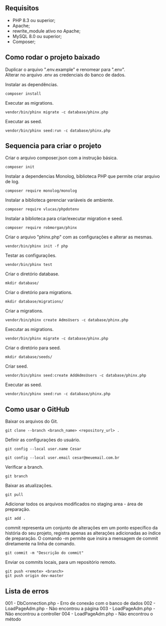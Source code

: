 ## Requisitos

* PHP 8.3 ou superior;
* Apache;
* rewrite_module ativo no Apache;
* MySQL 8.0 ou superior;
* Composer;

## Como rodar o projeto baixado

Duplicar o arquivo ".env.example" e renomear para ".env".<br>
Alterar no arquivo .env as credenciais do banco de dados.<br>

Instalar as dependências.
```
composer install
```

Executar as migrations.
```
vendor/bin/phinx migrate -c database/phinx.php
```

Executar as seed.
```
vendor/bin/phinx seed:run -c database/phinx.php
```


## Sequencia para criar o projeto
Criar o arquivo composer.json com a instrução básica.
```
composer init
```

Instalar a dependencias Monolog, biblioteca PHP que permite criar arquivo de log.
```
composer require monolog/monolog
```

Instalar a biblioteca gerenciar variáveis de ambiente.
```
composer require vlucas/phpdotenv
```

Instalar a biblioteca para criar/executar migration e seed.
```
composer require robmorgan/phinx
```

Criar o arquivo "phinx.php" com as configurações e alterar as mesmas.
```
vendor/bin/phinx init -f php
```

Testar as configurações.
```
vendor/bin/phinx test
```

Criar o diretório database.
```
mkdir database/
```

Criar o diretório para migrations.
```
mkdir database/migrations/
```

Criar a migrations.
```
vendor/bin/phinx create AdmsUsers -c database/phinx.php
```

Executar as migrations.
```
vendor/bin/phinx migrate -c database/phinx.php
```

Criar o diretório para seed.
```
mkdir database/seeds/
```

Criar seed.
```
vendor/bin/phinx seed:create AddAdmsUsers -c database/phinx.php
```

Executar as seed.
```
vendor/bin/phinx seed:run -c database/phinx.php
```



## Como usar o GitHub
Baixar os arquivos do Git.
```
git clone --branch <branch_name> <repository_url> .
```

Definir as configurações do usuário.
```
git config --local user.name Cesar
```
```
git config --local user.email cesar@meuemail.com.br
```

Verificar a branch.
```
git branch 
```

Baixar as atualizações.
```
git pull
```

Adicionar todos os arquivos modificados no staging area - área de preparação.
```
git add .
```

commit representa um conjunto de alterações em um ponto específico da história do seu projeto, registra apenas as alterações adicionadas ao índice de preparação.
O comando -m permite que insira a mensagem de commit diretamente na linha de comando.
```
git commit -m "Descrição do commit"
```

Enviar os commits locais, para um repositório remoto.
```
git push <remote> <branch>
git push origin dev-master
```

## Lista de erros
001 - DbConnection.php - Erro de conexão com o banco de dados
002 - LoadPageAdm.php - Não encontrou a página
003 - LoadPageAdm.php - Não encontrou a controller
004 - LoadPageAdm.php - Não encontrou o método

